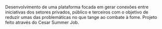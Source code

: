 Desenvolvimento de uma plataforma focada em gerar conexões entre iniciativas dos setores privados, público e terceiros com o objetivo de reduzir umas das problemáticas 
no que tange ao combate à fome. Projeto feito através do Cesar Summer Job.
